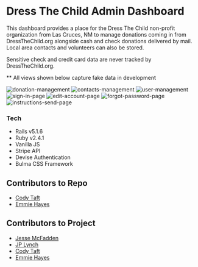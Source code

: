 # Dress The Child Admin Dashboard

This dashboard provides a place for the Dress The Child non-profit organization from Las Cruces, NM to manage donations coming in from DressTheChild.org alongside cash and check donations delivered by mail. Local area contacts and volunteers can also be stored.

Sensitive check and credit card data are never tracked by DressTheChild.org.   

** All views shown below capture fake data in development

<img alt="donation-management" src="https://cl.ly/09914a85df8a/Screen%252520Shot%2525202018-11-21%252520at%2525201.00.56%252520PM.jpg">
<img alt="contacts-management" src="https://cl.ly/005f1fa4de86/Screen%252520Shot%2525202018-11-21%252520at%2525201.01.10%252520PM.jpg">
<img alt="user-management" src="https://cl.ly/5d38702ca784/Screen%252520Shot%2525202018-11-21%252520at%2525201.01.21%252520PM.jpg">
<img alt="sign-in-page" src="https://cl.ly/e27974b98675/Screen%252520Shot%2525202018-11-21%252520at%2525201.02.00%252520PM.jpg">
<img alt="edit-account-page" src="https://cl.ly/50dac9b5657f/Screen%252520Shot%2525202018-11-21%252520at%2525201.01.47%252520PM.jpg">
<img alt="forgot-password-page" src="https://cl.ly/d966e5e59cb2/Screen%252520Shot%2525202018-11-21%252520at%2525201.02.20%252520PM.jpg">
<img alt="instructions-send-page" src="https://cl.ly/a1544b83a4fc/Screen%252520Shot%2525202018-11-21%252520at%2525201.02.13%252520PM.jpg">


### Tech

- Rails v5.1.6
- Ruby v2.4.1
- Vanilla JS
- Stripe API
- Devise Authentication
- Bulma CSS Framework


## Contributors to Repo

* [Cody Taft](https://github.com/codytaft)
* [Emmie Hayes](https://github.com/emmiehayes)


## Contributors to Project

* [Jesse McFadden](https://github.com/JesseMcBrennan)
* [JP Lynch](https://github.com/JPLynch35)
* [Cody Taft](https://github.com/codytaft)
* [Emmie Hayes](https://github.com/emmiehayes)